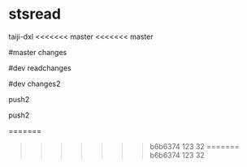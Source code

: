 # stsread
taiji-dxl
<<<<<<< master
<<<<<<< master

#master changes

#dev readchanges

#dev changes2

push2

push2



=======
>>>>>>> b6b6374 123 32
=======
>>>>>>> b6b6374 123 32
